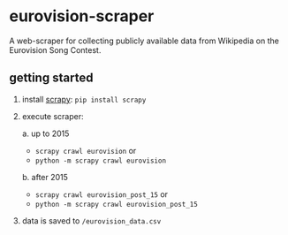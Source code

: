 # eurovision-scraper
A web-scraper for collecting publicly available data from Wikipedia on the Eurovision Song Contest.

## getting started

1. install [scrapy](https://scrapy.org/): `pip install scrapy`
2. execute scraper: 
    
    a. up to 2015
    * `scrapy crawl eurovision` or
    * `python -m scrapy crawl eurovision`

    b. after 2015
    * `scrapy crawl eurovision_post_15` or
    * `python -m scrapy crawl eurovision_post_15`
3. data is saved to `/eurovision_data.csv`